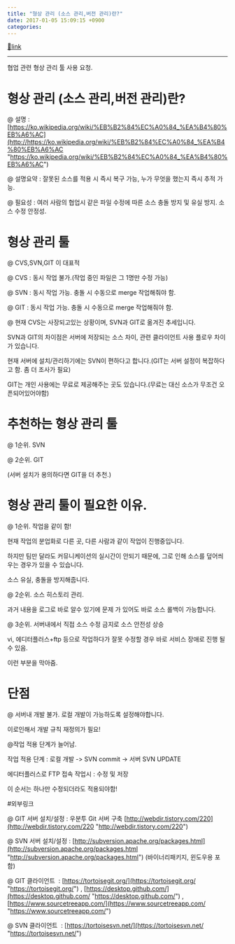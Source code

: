 ```yaml
---
title: "형상 관리 (소스 관리,버전 관리)란?"
date: 2017-01-05 15:09:15 +0900
categories: 
---
```

[🔗link](http://www.mins01.com/mh/tech/read/1051)
***


협업 관련 형상 관리 툴 사용 요청.

  


# 형상 관리 (소스 관리,버전 관리)란?

@ 설명 : [https://ko.wikipedia.org/wiki/%EB%B2%84%EC%A0%84_%EA%B4%80%EB%A6%AC](http://https://ko.wikipedia.org/wiki/%EB%B2%84%EC%A0%84_%EA%B4%80%EB%A6%AC "https://ko.wikipedia.org/wiki/%EB%B2%84%EC%A0%84_%EA%B4%80%EB%A6%AC")

@ 설명요약 : 잘못된 소스를 적용 시 즉시 복구 가능, 누가 무엇을 했는지 즉시 추적 가능.

@ 필요성 : 여러 사람의 협업시 같은 파일 수정에 따른 소스 충돌 방지 및 유실 방지. 소스 수정 안정성.

  


# 형상 관리 툴

@ CVS,SVN,GIT 이 대표적

@ CVS : 동시 작업 불가.(작업 중인 파일은 그 1명만 수정 가능)

@ SVN : 동시 작업 가능. 충돌 시 수동으로 merge 작업해줘야 함.

@ GIT : 동시 작업 가능. 충돌 시 수동으로 merge 작업해줘야 함.

@ 현재 CVS는 사장되고있는 상황이며, SVN과 GIT로 옮겨진 추세입니다.

SVN과 GIT의 차이점은 서버에 저장되는 소스 차이, 관련 클라이언트 사용 플로우 차이가 있습니다.

현재 서버에 설치/관리하기에는 SVN이 편하다고 합니다.(GIT는 서버 설정이 복잡하다고 함. 좀 더 조사가 필요)

GIT는 개인 사용에는 무료로 제공해주는 곳도 있습니다.(무료는 대신 소스가 무조건 오픈되어있어야함)

  


# 추천하는 형상 관리 툴

@ 1순위. SVN

@ 2순위. GIT

(서버 설치가 용의하다면 GIT을 더 추천.)

  


# 형상 관리 툴이 필요한 이유.

@ 1순위. 작업을 같이 함!

현재 작업의 분업화로 다른 곳, 다른 사람과 같이 작업이 진행중입니다.

하지만 팀만 달라도 커뮤니케이션의 실시간이 안되기 때문에, 그로 인해 소스를 덮어씌우는 경우가 있을 수 있습니다.

소스 유실, 충돌을 방지해줍니다.

@ 2순위. 소스 히스토리 관리.

과거 내용을 로그로 바로 알수 있기에 문제 가 있어도 바로 소스 롤백이 가능합니다.

@ 3순위. 서버내에서 직접 소스 수정 금지로 소스 안전성 상승

vi, 에디터플러스+ftp 등으로 작업하다가 잘못 수정할 경우 바로 서비스 장애로 진행 될 수 있음.

이런 부분을 막아줌.

  
  


# 단점

@ 서버내 개발 불가. 로컬 개발이 가능하도록 설정해야합니다.

이로인해서 개발 규칙 재정의가 필요!

@작업 적용 단계가 늘어남.

작업 적용 단계 : 로컬 개발 -&gt; SVN commit -&gt; 서버 SVN UPDATE

에디터플러스로 FTP 접속 작업시 : 수정 및 저장

이 순서는 하나만 수정되더라도 적용되야함!

  


#외부링크

@ GIT 서버 설치/설정 : 우분투 Git 서버 구축 [http://webdir.tistory.com/220](http://webdir.tistory.com/220 "http://webdir.tistory.com/220")

@ SVN 서버 설치/설정 : [http://subversion.apache.org/packages.html](http://subversion.apache.org/packages.html "http://subversion.apache.org/packages.html") (바이너리패키지, 윈도우용 포함)

@ GIT 클라이언트  : [https://tortoisegit.org/](https://tortoisegit.org/ "https://tortoisegit.org/") , [https://desktop.github.com/](https://desktop.github.com/ "https://desktop.github.com/") , [https://www.sourcetreeapp.com/](https://www.sourcetreeapp.com/ "https://www.sourcetreeapp.com/")

@ SVN 클라이언트  : [https://tortoisesvn.net/](https://tortoisesvn.net/ "https://tortoisesvn.net/")  



